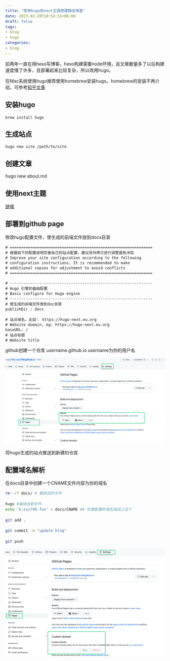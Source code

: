 ```yaml
---
title: "使用hugo和next主题搭建静态博客"
date: 2023-02-20T10:54:53+08:00
draft: false
tags:
- blog
- hugo
categories:
- blog
---
```


前两年一直在用hexo写博客，hexo构建需要node环境，且文章数量多了以后构建速度慢了许多，且部署起来比较复杂，所以改用hugo。

<!--more-->

在Mac系统使用hugo推荐使用homebrew安装hugo。homebrew的安装不再介绍，可参考[知乎文章](https://zhuanlan.zhihu.com/p/500267183)

## 安装hugo

```
brew install hugo
```

## 生成站点
```
hugo new site /path/to/site
```

## 创建文章
hugo new about.md

## 使用next主题

[链接](https://gitee.com/hugo-next/hugo-theme-next)

## 部署到github page

修改hugo配置文件，使生成的前端文件放到docs目录
```
# ===============================================================
# 根据如下的配置说明完善自己的站点配置，建议另外拷贝进行调整避免冲突
# Improve your site configuration according to the following 
# configuration instructions. It is recommended to make 
# additional copies for adjustment to avoid conflicts
# ===============================================================

# ---------------------------------------------------------------
# Hugo 引擎的基础配置
# Basic configure for Hugo engine 
# ---------------------------------------------------------------
# 使生成的前端文件放到doc目录
publishDir : docs 

# 站点域名，比如： https://hugo-next.eu.org
# Website domain, eg: https://hugo-next.eu.org
baseURL: /
# 站点标题
# Website title
```

github创建一个仓库 username.github.io username为你的用户名


![](https://raw.githubusercontent.com/sxz799/tuchuang-blog/main/img/202302/202302201528717.png)

将hugo生成的站点推送到新建的仓库


## 配置域名解析

在docs目录中创建一个CNAME文件内容为你的域名

```push.sh
rm -rf docs/ # 删除旧的文件

hugo #编译出新文件
echo 'b.sxz799.fun' > docs/CNAME ## 如果配置的域名就加上这个

git add .

git commit -m "update blog"

git push

```

![](https://raw.githubusercontent.com/sxz799/tuchuang-blog/main/img/202302/202302201531417.png)

